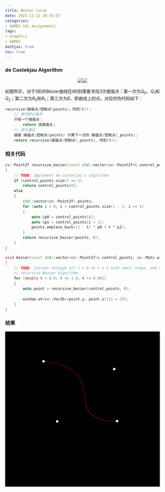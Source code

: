 ```yaml
---
title: Bézier Curve
date: 2021-11-22 20:35:57
categories: 
- GAMES-101 Assignments
tags:
- Graphics
- GAMES
mathjax: true
toc: true
---
```


### de Castekjau Algorithm

<div align="center">
    <img src="20/Bézier-3.png" /><img src="20/Bézier-3.gif" />
</div>

如图所示，对于3阶的Bézier曲线在$t$时刻需要寻找3次插值点：第一次为$Q_0$，$Q_1$和$Q_2$；第二次为$R_0$和$R_1$；第三次为$B$，即曲线上的点。对应的伪代码如下：

```c++
recursive(插值点/控制点(points)，时刻(t))：
    // 递归终止条件
	只有一个插值点：
		return 该插值点；
	// 进行递归
	根据 插值点/控制点(points) 计算下一次的 插值点/控制点(_points);
	return recursive(插值点/控制点(_points), 时刻(t));
```

### 相关代码


```c++
cv::Point2f recursive_bezier(const std::vector<cv::Point2f>& control_points, float t)
{
    // TODO: Implement de Casteljau's algorithm
    if (control_points.size() == 1)
        return control_points[0];
    else
    {
        std::vector<cv::Point2f> points;
        for (auto i = 0; i < control_points.size() - 1; i += 1)
        {
            auto &p0 = control_points[i];
            auto &p1 = control_points[i + 1];
            points.emplace_back((1 - t) * p0 + t * p1);
        }
        return recursive_bezier(points, t);
    }
}
```

```c++
void bezier(const std::vector<cv::Point2f>& control_points, cv::Mat& window)
{
    // TODO: Iterate through all t = 0 to t = 1 with small steps, and call de Casteljau's 
    // recursive Bezier algorithm.
    for (double t = 0.0; t <= 1.0; t += 0.001)
    {
        auto point = recursive_bezier(control_points, t);

        window.at<cv::Vec3b>(point.y, point.x)[2] = 255;
    }
}
```

### 结果

<center>
    <img src="20/bezier-curve.png" />
</center>
